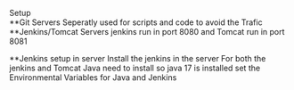 Setup  
**Git Servers 
    Seperatly used for scripts and code to avoid the Trafic
**Jenkins/Tomcat Servers 
    jenkins run in port 8080 and Tomcat run in port 8081

**Jenkins setup in server
    Install the jenkins in the server 
    For both the jenkins and Tomcat Java need to install so java 17 is installed 
    set the Environmental Variables for Java and Jenkins 
    

  
